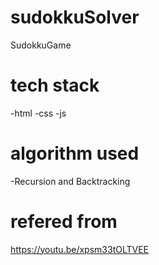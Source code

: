 # sudokkuSolver
SudokkuGame

# tech stack
  -html
  -css
  -js
# algorithm used
   -Recursion and Backtracking
   
   
# refered from
 https://youtu.be/xpsm33tOLTVEE
   
   
  
 
